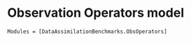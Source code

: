 # Observation Operators model

```@autodocs
Modules = [DataAssimilationBenchmarks.ObsOperators]
```
